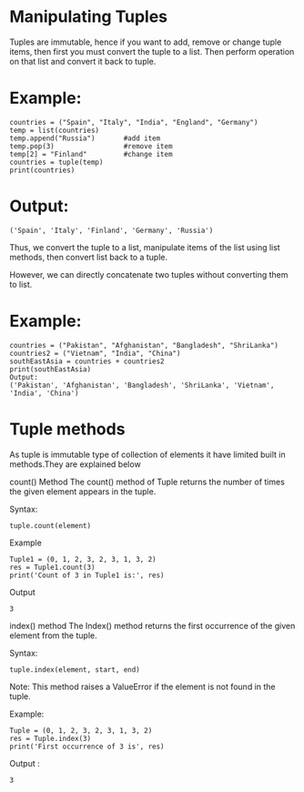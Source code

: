 # Manipulating Tuples

Tuples are immutable, hence if you want to add, remove or change tuple items, then first you must convert the tuple to a list. Then perform operation on that list and convert it back to tuple.

# Example:

```
countries = ("Spain", "Italy", "India", "England", "Germany")
temp = list(countries)
temp.append("Russia")       #add item
temp.pop(3)                 #remove item
temp[2] = "Finland"         #change item
countries = tuple(temp)
print(countries)
```

# Output:

`('Spain', 'Italy', 'Finland', 'Germany', 'Russia')`

Thus, we convert the tuple to a list, manipulate items of the list using list methods, then convert list back to a tuple.

However, we can directly concatenate two tuples without converting them to list.

# Example:

```
countries = ("Pakistan", "Afghanistan", "Bangladesh", "ShriLanka")
countries2 = ("Vietnam", "India", "China")
southEastAsia = countries + countries2
print(southEastAsia)
Output:
('Pakistan', 'Afghanistan', 'Bangladesh', 'ShriLanka', 'Vietnam', 'India', 'China')
```

# Tuple methods

As tuple is immutable type of collection of elements it have limited built in methods.They are explained below

count() Method
The count() method of Tuple returns the number of times the given element appears in the tuple.

Syntax:

```
tuple.count(element)

```

Example

```
Tuple1 = (0, 1, 2, 3, 2, 3, 1, 3, 2)
res = Tuple1.count(3)
print('Count of 3 in Tuple1 is:', res)
```

Output

```
3
```

index() method
The Index() method returns the first occurrence of the given element from the tuple.

Syntax:

```
tuple.index(element, start, end)
```

Note: This method raises a ValueError if the element is not found in the tuple.

Example:

```
Tuple = (0, 1, 2, 3, 2, 3, 1, 3, 2)
res = Tuple.index(3)
print('First occurrence of 3 is', res)
```

Output :

```
3
```
